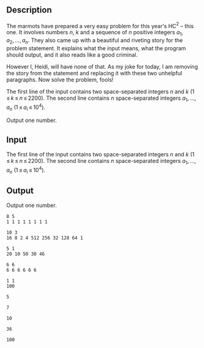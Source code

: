 ## Description

<div><p>The marmots have prepared a very easy problem for this year's HC<span class="tex-span"><sup class="upper-index">2</sup></span> – this one. It involves numbers <span class="tex-span"><i>n</i></span>, <span class="tex-span"><i>k</i></span> and a sequence of <span class="tex-span"><i>n</i></span> positive integers <span class="tex-span"><i>a</i><sub class="lower-index">1</sub>, <i>a</i><sub class="lower-index">2</sub>, ..., <i>a</i><sub class="lower-index"><i>n</i></sub></span>. They also came up with a beautiful and riveting story for the problem statement. It explains what the input means, what the program should output, and it also reads like a good criminal.</p><p>However I, Heidi, will have none of that. As my joke for today, I am removing the story from the statement and replacing it with these two unhelpful paragraphs. Now solve the problem, fools!</p></div><div class="input-specification"><p>The first line of the input contains two space-separated integers <span class="tex-span"><i>n</i></span> and <span class="tex-span"><i>k</i></span> (<span class="tex-span">1 ≤ <i>k</i> ≤ <i>n</i> ≤ 2200</span>). The second line contains <span class="tex-span"><i>n</i></span> space-separated integers <span class="tex-span"><i>a</i><sub class="lower-index">1</sub>, ..., <i>a</i><sub class="lower-index"><i>n</i></sub></span> (<span class="tex-span">1 ≤ <i>a</i><sub class="lower-index"><i>i</i></sub> ≤ 10<sup class="upper-index">4</sup></span>).</p></div><div class="output-specification"><p>Output one number.</p></div>

## Input

<p>The first line of the input contains two space-separated integers <span class="tex-span"><i>n</i></span> and <span class="tex-span"><i>k</i></span> (<span class="tex-span">1 ≤ <i>k</i> ≤ <i>n</i> ≤ 2200</span>). The second line contains <span class="tex-span"><i>n</i></span> space-separated integers <span class="tex-span"><i>a</i><sub class="lower-index">1</sub>, ..., <i>a</i><sub class="lower-index"><i>n</i></sub></span> (<span class="tex-span">1 ≤ <i>a</i><sub class="lower-index"><i>i</i></sub> ≤ 10<sup class="upper-index">4</sup></span>).</p>

## Output

<p>Output one number.</p>





```input1
8 5
1 1 1 1 1 1 1 1

```




```input2
10 3
16 8 2 4 512 256 32 128 64 1

```




```input3
5 1
20 10 50 30 46

```




```input4
6 6
6 6 6 6 6 6

```




```input5
1 1
100

```




```output1
5
```




```output2
7
```




```output3
10
```




```output4
36
```




```output5
100
```


